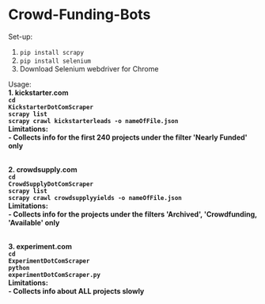 # Crowd-Funding-Bots
Set-up: <br>
  1. <code>pip install scrapy</code> <br>
  2. <code>pip install selenium</code> <br>
  3. Download Selenium webdriver for Chrome <br>
  
Usage: <br>
  <b>1. kickstarter.com <br><b>
      <code>cd KickstarterDotComScraper</code><br>
      <code>scrapy list</code><br>
      <code>scrapy crawl kickstarterleads -o nameOfFile.json</code><br>
          Limitations:<br>
            - Collects info for the first 240 projects under the filter 'Nearly Funded' only<br><br>
  
  <b>2. crowdsupply.com <b><br>
      <code>cd CrowdSupplyDotComScraper</code><br>
      <code>scrapy list</code><br>
      <code>scrapy crawl crowdsupplyyields -o nameOfFile.json</code><br>
          Limitations:<br>
            - Collects info for the projects under the filters 'Archived', 'Crowdfunding, 'Available' only <br><br>
  
  <b>3. experiment.com <br></b>
      <code>cd ExperimentDotComScraper</code><br>
      <code>python experimentDotComScraper.py</code><br>
          Limitations:<br>
            - Collects info about ALL projects slowly<br><br>
      
  
  



